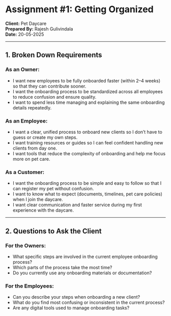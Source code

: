 # Assignment #1: Getting Organized
**Client:** Pet Daycare  
**Prepared By:** Rajesh Gulivindala  
**Date:** 20-05-2025

---

## 1. Broken Down Requirements

### As an Owner:
- I want new employees to be fully onboarded faster (within 2–4 weeks) so that they can contribute sooner.
- I want the onboarding process to be standardized across all employees to reduce confusion and ensure quality.
- I want to spend less time managing and explaining the same onboarding details repeatedly.

### As an Employee:
- I want a clear, unified process to onboard new clients so I don’t have to guess or create my own steps.
- I want training resources or guides so I can feel confident handling new clients from day one.
- I want tools that reduce the complexity of onboarding and help me focus more on pet care.

### As a Customer:
- I want the onboarding process to be simple and easy to follow so that I can register my pet without confusion.
- I want to know what to expect (documents, timelines, pet care policies) when I join the daycare.
- I want clear communication and faster service during my first experience with the daycare.

---

## 2. Questions to Ask the Client

### For the Owners:
- What specific steps are involved in the current employee onboarding process?
- Which parts of the process take the most time?
- Do you currently use any onboarding materials or documentation?

### For the Employees:
- Can you describe your steps when onboarding a new client?
- What do you find most confusing or inconsistent in the current process?
- Are any digital tools used to manage onboarding tasks?
